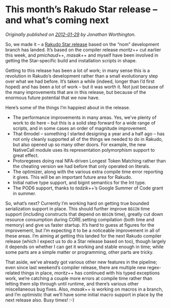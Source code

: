 # This month’s Rakudo Star release – and what’s coming next
    
*Originally published on [2012-01-29](https://6guts.wordpress.com/2012/01/29/this-months-rakudo-star-release-and-whats-coming-next/) by Jonathan Worthington.*

So, we made it – a [Rakudo Star release](http://rakudo.org/2012/01/28/rakudo-star-2012-01-released/) based on the “nom” development branch has landed. It’s based on the compiler release *moritz*++ cut earlier this week, and *pmichaud*++, *masak*++ and myself have been involved in getting the Star-specific build and installation scripts in shape.

Getting to this release has been a lot of work; in many sense this is a revolution in Rakudo’s development rather than a small evolutionary step over what we had before. It’s taken a while (indeed, longer than I’d first hoped) and has been a lot of work – but it was worth it. Not just because of the many improvements that are in this release, but because of the enormous future potential that we now have.

Here’s some of the things I’m happiest about in the release.

- The performance improvements in many areas. Yes, we’ve plenty of work to do here – but this is a solid step forward for a wide range of scripts, and in some cases an order of magnitude improvement.
- That 6model – something I started designing a year and a half ago – has not only cleanly supported all of the things we needed to do in Rakudo, but also opened up so many other doors. For example, the new NativeCall module uses its representation polymorphism support to great effect.
- Protoregexes doing real NFA-driven Longest Token Matching rather than the cheating version we had before that only operated on literals.
- The optimizer, along with the various extra compile time error reporting it gives. This will be an important future area for Rakudo.
- Initial native type support, and bigint semantics for the Int type.
- The POD6 support, thanks to *tadzik*++’s Google Summer of Code grant in summer.

So, what’s next? Currently I’m working hard on getting true bounded serialization support in place. This should further improve `BEGIN` time support (including constructs that depend on `BEGIN` time), greatly cut down resource consumption during CORE.setting compilation (both time and memory) and give us faster startup. It’s hard to guess at figures for the improvement, but I’m expecting it to be a noticeable improvement in all of these areas. I’m aiming at getting this landed for the next Rakudo compiler release (which I expect us to do a Star release based on too), though largely it depends on whether I can get it working and stable enough in time; while some parts are a simple matter or programming, other parts are tricky.

That aside, we’ve already got various other new features in the pipeline; even since last weekend’s compiler release, there are multiple new regex-related things in place, *moritz*++ has continued with his typed exceptions work, we’re catching a couple more errors at compile time rather than letting them slip through until runtime, and there’s various other miscellaneous bug fixes. Also, *masak*++ is working on macros in a branch, and I’m optimistic that we’ll have some initial macro support in place by the next release also. Busy times! :-)
